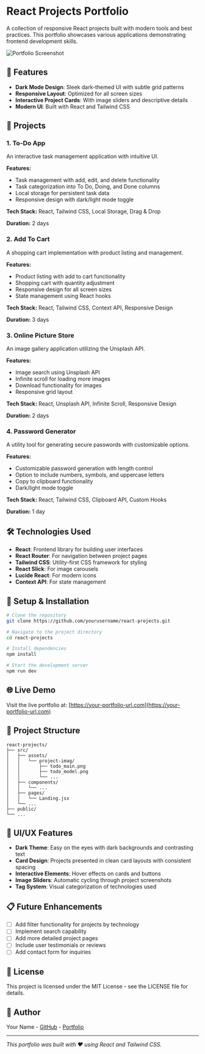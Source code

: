 # React Projects Portfolio

A collection of responsive React projects built with modern tools and best practices. This portfolio showcases various applications demonstrating frontend development skills.

![Portfolio Screenshot](./assets/portfolio-screenshot.png)

## 🚀 Features

- **Dark Mode Design**: Sleek dark-themed UI with subtle grid patterns
- **Responsive Layout**: Optimized for all screen sizes
- **Interactive Project Cards**: With image sliders and descriptive details
- **Modern UI**: Built with React and Tailwind CSS

## 📁 Projects

### 1. To-Do App

An interactive task management application with intuitive UI.

**Features:**
- Task management with add, edit, and delete functionality
- Task categorization into To Do, Doing, and Done columns
- Local storage for persistent task data
- Responsive design with dark/light mode toggle

**Tech Stack:** React, Tailwind CSS, Local Storage, Drag & Drop

**Duration:** 2 days

### 2. Add To Cart

A shopping cart implementation with product listing and management.

**Features:**
- Product listing with add to cart functionality
- Shopping cart with quantity adjustment
- Responsive design for all screen sizes
- State management using React hooks

**Tech Stack:** React, Tailwind CSS, Context API, Responsive Design

**Duration:** 3 days

### 3. Online Picture Store

An image gallery application utilizing the Unsplash API.

**Features:**
- Image search using Unsplash API
- Infinite scroll for loading more images
- Download functionality for images
- Responsive grid layout

**Tech Stack:** React, Unsplash API, Infinite Scroll, Responsive Design

**Duration:** 2 days

### 4. Password Generator

A utility tool for generating secure passwords with customizable options.

**Features:**
- Customizable password generation with length control
- Option to include numbers, symbols, and uppercase letters
- Copy to clipboard functionality
- Dark/light mode toggle

**Tech Stack:** React, Tailwind CSS, Clipboard API, Custom Hooks

**Duration:** 1 day

## 🛠️ Technologies Used

- **React**: Frontend library for building user interfaces
- **React Router**: For navigation between project pages
- **Tailwind CSS**: Utility-first CSS framework for styling
- **React Slick**: For image carousels
- **Lucide React**: For modern icons
- **Context API**: For state management

## 🔧 Setup & Installation

```bash
# Clone the repository
git clone https://github.com/yourusername/react-projects.git

# Navigate to the project directory
cd react-projects

# Install dependencies
npm install

# Start the development server
npm run dev
```

## 🌐 Live Demo

Visit the live portfolio at: [https://your-portfolio-url.com](https://your-portfolio-url.com)

## 📱 Project Structure

```
react-projects/
├── src/
│   ├── assets/
│   │   └── project-imag/
│   │       ├── todo_main.png
│   │       ├── todo_model.png
│   │       └── ...
│   ├── components/
│   │   └── ...
│   ├── pages/
│   │   └── Landing.jsx
│   └── ...
├── public/
└── ...
```

## 🎨 UI/UX Features

- **Dark Theme**: Easy on the eyes with dark backgrounds and contrasting text
- **Card Design**: Projects presented in clean card layouts with consistent spacing
- **Interactive Elements**: Hover effects on cards and buttons
- **Image Sliders**: Automatic cycling through project screenshots
- **Tag System**: Visual categorization of technologies used

## 📋 Future Enhancements

- [ ] Add filter functionality for projects by technology
- [ ] Implement search capability
- [ ] Add more detailed project pages
- [ ] Include user testimonials or reviews
- [ ] Add contact form for inquiries

## 📄 License

This project is licensed under the MIT License - see the LICENSE file for details.

## 👤 Author

Your Name - [GitHub](https://github.com/yourusername) - [Portfolio](https://your-portfolio.com)

---

*This portfolio was built with ❤️ using React and Tailwind CSS.*
